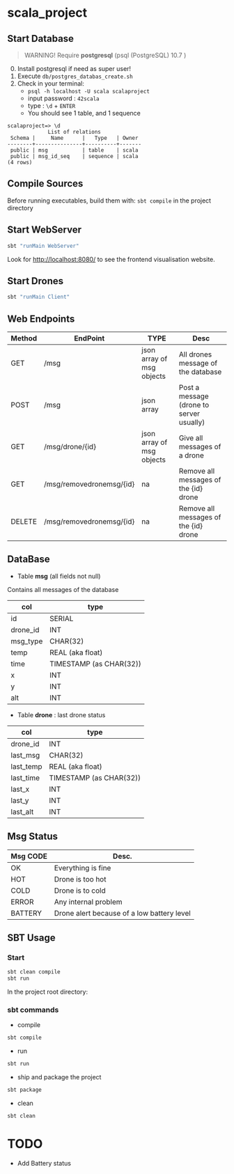 # scala_project

## Start Database

> WARNING! Require **postgresql**  (psql (PostgreSQL) 10.7 )

0. Install postgresql if need as super user!
1. Execute `db/postgres_databas_create.sh`
2. Check in your terminal:
    * `psql -h localhost -U scala scalaproject`
    * input password : `42scala`
    * type : `\d` + `ENTER`
    * You should see 1 table, and 1 sequence
```
scalaproject=> \d
             List of relations
 Schema |     Name      |   Type   | Owner 
--------+---------------+----------+-------
 public | msg           | table    | scala
 public | msg_id_seq    | sequence | scala
(4 rows)
```

## Compile Sources

Before running executables, build them with: `sbt compile` in the project directory


## Start WebServer

```bash
sbt "runMain WebServer"
```

Look for [http://localhost:8080/](http://localhost:8080/) to see the frontend visualisation website.

## Start Drones


```bash
sbt "runMain Client"
```

## Web Endpoints


| Method | EndPoint | TYPE | Desc |
|--------|----------|------|------|
| GET    | /msg     | json array of msg objects | All drones message of the database |
| POST   | /msg     | json array | Post a message (drone to server usually) |
| GET    | /msg/drone/{id} | json array of msg objects | Give all messages of a drone |
| GET | /msg/removedronemsg/{id} | na | Remove all messages of the {id} drone |
| DELETE | /msg/removedronemsg/{id} | na | Remove all messages of the {id} drone |


## DataBase

* Table **msg** (all fields not null)

Contains all messages of the database

| col | type       |
|-----|------------|
| id  | SERIAL     |
| drone_id | INT |
| msg_type | CHAR(32) |
| temp | REAL (aka float) |
| time | TIMESTAMP (as CHAR(32)) |
| x | INT |
| y | INT |
| alt | INT |

* Table **drone** : last drone status

| col | type       |
|-----|------------|
| drone_id | INT |
| last_msg | CHAR(32) |
| last_temp | REAL (aka float) |
| last_time | TIMESTAMP (as CHAR(32)) |
| last_x | INT |
| last_y | INT |
| last_alt | INT |


## Msg Status

| Msg CODE | Desc. |
|----------|-------|
| OK       | Everything is fine |
| HOT      | Drone is too hot |
| COLD     | Drone is to cold |
| ERROR    | Any internal problem |
| BATTERY  | Drone alert because of a low battery level |

## SBT Usage

### Start 

```sh
sbt clean compile
sbt run
```

In the project root directory:

### sbt commands

* compile

```sh
sbt compile
```

* run

```sh
sbt run
```

* ship and package the project

```sh
sbt package
```

* clean

```sh
sbt clean
```

# TODO

* Add Battery status
